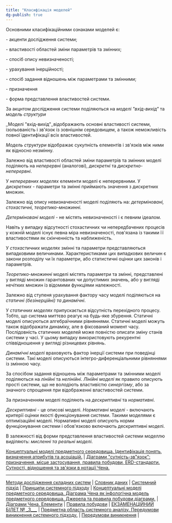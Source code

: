 ```yaml
---
title: "Класифікація моделей"
dg-publish: true
---
```


Основними класифікаційними ознаками моделей є:

\- акценти дослідження системи;

\- властивості областей зміни параметрів та змінних;

\- спосіб опису невизначеності;

\- урахування інерційності;

\- спосіб задання відношень між параметрами та змінними;

\- призначення

\- форма представлення властивостей системи.

За акцнтом дослідження системи поділяються на _моделі "вхід-вихід"_ та _модель структури_

_Моделі "вхід-вихід"_відображають основні властивості системи, ізольованість і зв'язок із зовнішнім середовищем, а також неможливість повної ідентифікації всіх властивостей.

_Модель структури_ відображає сукупність елементів і зв'язків між ними як відносно незмінну.

Залежно від властивості областей зміни параметрів та змінних моделі поділяють на _неперервні_ (аналогові), _дискретні_ та _дискретно-неперервні_.

У _неперервних моделях_ елементи моделі є неперервними. У _дискретних -_ параметри та змінні приймають значення з дискретних множин.

Залежно від опису невизначеності моделі поділяють на: _детерміновані, стохастичні, теоретико-множинні._

_Детерміновані моделі_ \- не містять невизначеності і є певним ідеалом.

Навіть у випадку відсутності стохастичних чи непередбачених процесів у кожній моделі існує певна міра невизначеності, пов'язана із такими її властивостями як скінченність та наближеність.

У _стохастичних моделях_ змінні та параметри представляються випадковими величинами. Характеристиками цих випадкових величин є закони розподілу чи їх параметри, або статистичні оцінки цих законів і параметрів.

_Теоретико-множинні_ моделі містять параметри та змінні, представлені у вигляді множин гарантованих чи допустимих значень, або у вигляді нечітких множин із відомими функціями належності.

Залежно від ступеня урахування фактору часу моделі поділяються на _статичні (безінерційні) та динамічні_.

У _статичних моделях_ припускається відсутність перехідного процесу. Тобто, що система миттєво реагує на будь-яке збурення. Статичні моделі описуються алгебраїчними рівняннями. Статичні моделі можуть також відображати динаміку, але в фіксований момент часу. Послідовність статичних моделей може повністю описати зміну станів системи у часі. У цьому випадку використовують рекурентні співвідношення у вигляді різницевих рівнянь.

_Динамічні моделі_ враховують фактор інерції системи при поведінці системи. Такі моделі описуються інтегро-диференціальними рівняннями із змінною часу.

За спосібом задання відношень між параметрами та змінними моделі поділяються на _лінійні_ та _нелінійні_. _Лінійні моделі_ як правило описують прості системи, що не володіють властивістю _синергізму_, або за значного спрощення при відображенні властивостей системи.

За призначенням моделі поділяють на _дескриптивні_ та _нормативні_.

_Дескриптивні_ \- це описові моделі. _Нормативні моделі_ \- включають критерії оцінки якості функціонування системи. Такими моделями є оптимізаційні моделі. Нормативні моделі описують норми функціонування системи і обов'язково включають дескриптивні моделі.

В залежності від форми представлення властивостей системи моделлю виділяють: _мисленні та реальні моделі_.

[Концептуальні моделі предметного середовища. Ідентифікація понять, визначення атрибутів та асоціацій.](http://um.co.ua/8/8-19/8-191264.html) | [Діаграми "сутність-зв"язок": призначення, місце застосування, правила побудови, ERD-стандарти. Сутності, відношення та зв'язки в нотації Чена.](http://um.co.ua/8/8-19/8-191266.html)

* * *

[Методи дослідження складних систем](http://um.co.ua/8/8-19/8-191254.html) | [Словник даних](http://um.co.ua/8/8-19/8-191255.html) | [Системний підхід](http://um.co.ua/8/8-19/8-191256.html) | [Принципи системного підходу](http://um.co.ua/8/8-19/8-191257.html) | [Концептуальні моделі предметного середовища. Діаграма Чена як інфологічна модель предметного середовища. Джерела та правила побудови діаграми.](http://um.co.ua/8/8-19/8-191258.html) | [Діаграми Чена. Елементи](http://um.co.ua/8/8-19/8-191259.html) | [Правила побудови](http://um.co.ua/8/8-19/8-191260.html) | [ЕКЗАМЕНАЦІЙНИЙ БІЛЕТ № \_3\_\_\_](http://um.co.ua/8/8-19/8-191261.html) | [Предметна область системного аналізу. Передумови виникнення системного підходу.](http://um.co.ua/8/8-19/8-191262.html) | [Передумови виникнення](http://um.co.ua/8/8-19/8-191263.html) |